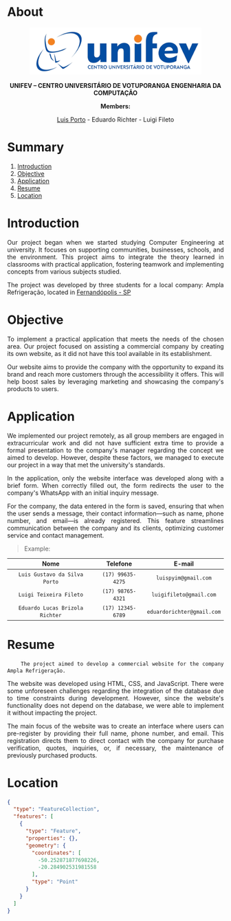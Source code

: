 # About
<div class="about" align="center">
<a class="unifev" href="https://www.unifev.edu.br/" title="Unifev"><img src="images/unifev.png" width="400px"></a>

<strong>UNIFEV – CENTRO UNIVERSITÁRIO DE VOTUPORANGA ENGENHARIA DA COMPUTAÇÃO</strong>
  
<strong>Members:</strong>
  
[Luis Porto](https://github.com/oluuiss) - Eduardo Richter - Luigi Fileto

</div>

# Summary
01. [Introduction](#Introduction)
00. [Objective](#Objective)
00. [Application](#Application)
00. [Resume](#Resume)
00. [Location](#Location)

<div class="project" align="justify">

# Introduction
Our project began when we started studying Computer Engineering at university. It focuses on supporting communities, businesses, schools, and the environment. This project aims to integrate the theory learned in classrooms with practical application, fostering teamwork and implementing concepts from various subjects studied.  

The project was developed by three students for a local company: Ampla Refrigeração, located in [Fernandópolis - SP](#Location)

# Objective
To implement a practical application that meets the needs of the chosen area. Our project focused on assisting a commercial company by creating its own website, as it did not have this tool available in its establishment.  

Our website aims to provide the company with the opportunity to expand its brand and reach more customers through the accessibility it offers. This will help boost sales by leveraging marketing and showcasing the company's products to users.

# Application
We implemented our project remotely, as all group members are engaged in extracurricular work and did not have sufficient extra time to provide a formal presentation to the company's manager regarding the concept we aimed to develop. However, despite these factors, we managed to execute our project in a way that met the university's standards.

In the application, only the website interface was developed along with a brief form. When correctly filled out, the form redirects the user to the company's WhatsApp with an initial inquiry message.

For the company, the data entered in the form is saved, ensuring that when the user sends a message, their contact information—such as name, phone number, and email—is already registered. This feature streamlines communication between the company and its clients, optimizing customer service and contact management.

> Example:

|Nome|Telefone|E-mail|
|:---:|:---:|:---:| 
|`Luis Gustavo da Silva Porto`|`(17) 99635-4275`|`luispyim@gmail.com`|
|`Luigi Teixeira Fileto`|`(17) 98765-4321`|`luigifileto@gmail.com`|
|`Eduardo Lucas Brizola Richter`|`(17) 12345-6789`|`eduardorichter@gmail.com`|

# Resume
		The project aimed to develop a commercial website for the company Ampla Refrigeração.
The website was developed using HTML, CSS, and JavaScript. There were some unforeseen challenges regarding the integration of the database due to time constraints during development. However, since the website's functionality does not depend on the database, we were able to implement it without impacting the project.

The main focus of the website was to create an interface where users can pre-register by providing their full name, phone number, and email. This registration directs them to direct contact with the company for purchase verification, quotes, inquiries, or, if necessary, the maintenance of previously purchased products.
</div>

# Location

```geojson
{
  "type": "FeatureCollection",
  "features": [
    {
      "type": "Feature",
      "properties": {},
      "geometry": {
        "coordinates": [
          -50.252871877698226,
          -20.284902531981558
        ],
        "type": "Point"
      }
    }
  ]
}
